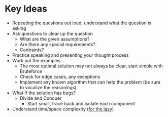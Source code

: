 # Key Ideas

* Repeating the questions out loud, understand what the question is asking
* Ask questions to clear up the question
    * What are the given assumptions?
    * Are there any special requirements?
    * Contraints?
* Practice speaking and presenting your thought process
* Work out the examples
    * The most optimal solution may not always be clear, start simple with Bruteforce
    * Check for edge cases, any exceptions
    * Implement any known algorithm that can help the problem (be sure to vocalize the reasonings)
* What if the solution has bugs?
    * Divide and Conquer
        * Start small, trace back and isolate each component
* Understand time/space complexity ([for the lazy](https://www.bigocheatsheet.com/))